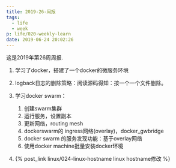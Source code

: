 ```yaml
---
title: 2019-26-周报
tags:
  - life
  - week
p: life/020-weekly-learn
date: 2019-06-24 20:02:26
---
```


这是2019年第26周周报.

1. 学习了docker，搭建了一个docker的微服务环境

2. logback日志的删除策略：阅读源码得知：按一个一个文件删除。

3. 学习docker swarm：
    1. 创建swarm集群
    2. 运行服务，设置副本
    3. 更新网络，routing mesh
    4. dockerswarm的 ingress网络(overlay)，docker_gwbridge
    5. docker swarm 的服务发现功能：基于overlay网络
    6. 使用docker machine批量安装docker环境

4. {% post_link linux/024-linux-hostname linux hostname修改 %}

